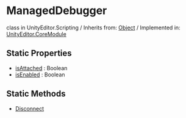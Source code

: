 # ManagedDebugger
class in UnityEditor.Scripting
 / Inherits from: <a href="https://docs.unity3d.com/6000.0/Documentation/ScriptReference/Object.html" target="_blank">Object</a> / Implemented in: <a href="https://docs.unity3d.com/6000.0/Documentation/ScriptReference/UnityEditor.CoreModule.html" target="_blank">UnityEditor.CoreModule</a>
## Static Properties
- <a href="https://docs.unity3d.com/6000.0/Documentation/ScriptReference/ManagedDebugger-isAttached.html" target="_blank">isAttached</a> : Boolean
- <a href="https://docs.unity3d.com/6000.0/Documentation/ScriptReference/ManagedDebugger-isEnabled.html" target="_blank">isEnabled</a> : Boolean
## Static Methods
- <a href="https://docs.unity3d.com/6000.0/Documentation/ScriptReference/ManagedDebugger.Disconnect.html" target="_blank">Disconnect</a>
